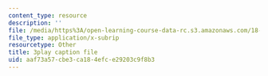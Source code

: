 ```yaml
---
content_type: resource
description: ''
file: /media/https%3A/open-learning-course-data-rc.s3.amazonaws.com/18-01sc-single-variable-calculus-fall-2010/aaf73a57cbe3ca184efce29203c9f8b3_D7nf7pKddwM.srt
file_type: application/x-subrip
resourcetype: Other
title: 3play caption file
uid: aaf73a57-cbe3-ca18-4efc-e29203c9f8b3
---
```

